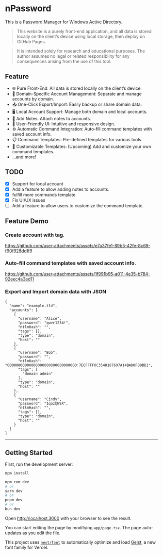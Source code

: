 # nPassword

This is a Password Manager for Windows Active Directory.

> This website is a purely front-end application, and all data is stored locally on the client’s device using local storage, then deploy on GitHub Pages.

> It is intended solely for research and educational purposes. The author assumes no legal or related responsibility for any consequences arising from the use of this tool.

## Feature

- 🌐 Pure Front-End: All data is stored locally on the client’s device.
- 🔐 Domain-Specific Account Management: Separate and manage accounts by domain.
- 📤 One-Click Export/Import: Easily backup or share domain data.
- 🖥️ Local Account Support: Manage both domain and local accounts.
- 📝 Add Notes: Attach notes to accounts.
- 🎨 User-Friendly UI: Intuitive and responsive design.
- ⚙️ Automatic Command Integration: Auto-fill command templates with saved account info.
- 📋 Command Templates: Pre-defined templates for various tools.
- 🔧 Customizable Templates: (Upcoming) Add and customize your own command templates.
- ...and more!

## TODO

- [x] Support for local account
- [x] Add a feature to allow adding notes to accounts.
- [x] fulfill more commands template
- [x] Fix UI/UX issues
- [ ] Add a feature to allow users to customize the command template.

## Feature Demo

### Create account with tag.

https://github.com/user-attachments/assets/e7a37fe1-89b5-42fe-8c69-f90f928ddff9

### Auto-fill command templates with saved account info.

https://github.com/user-attachments/assets/1f991b95-a011-4e35-b784-92eec4a3ed11

### Export and Import domain data with JSON

```
{
  "name": "example.tld",
  "accounts": [
    {
      "username": "Alice",
      "password": "qwer1234!",
      "ntlmHash": "",
      "tags": [],
      "type": "domain",
      "host": ""
    },
    {
      "username": "Bob",
      "password": "",
      "ntlmHash": "00000000000000000000000000000000:7ECFFFF0C3548187607A14BAD0F88BB1",
      "tags": [
        "domain admin"
      ],
      "type": "domain",
      "host": ""
    },
    {
      "username": "Cindy",
      "password": "1qaz@WSX",
      "ntlmHash": "",
      "tags": [],
      "type": "domain",
      "host": ""
    }
  ]
}

```

---

## Getting Started

First, run the development server:

```bash
npm install

npm run dev
# or
yarn dev
# or
pnpm dev
# or
bun dev
```

Open [http://localhost:3000](http://localhost:3000) with your browser to see the result.

You can start editing the page by modifying `app/page.tsx`. The page auto-updates as you edit the file.

This project uses [`next/font`](https://nextjs.org/docs/app/building-your-application/optimizing/fonts) to automatically optimize and load [Geist](https://vercel.com/font), a new font family for Vercel.



